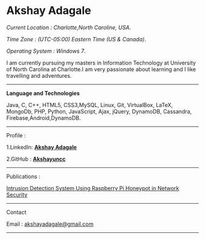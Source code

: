 **Akshay Adagale**
===================

 _Current Location : Charlotte,North Caroline, USA_.
 
_Time Zone : (UTC-05:00) Eastern Time (US & Canada)_.

_Operating System : Windows 7_.

I am currently pursuing my masters in Information Technology at University of North Carolina at Charlotte.I am very passionate 
about learning and I like travelling and adventures.

----------------------------------------------

**Language and Technologies**

Java, C, C++, HTML5, CSS3,MySQL, Linux, Git, VirtualBox, LaTeX, MongoDb, PHP, Python, JavaScript, Ajax,
jQuery, DynamoDB, Cassandra, Firebase,Android,DynamoDB.

----------------------------------------------

Profile :

1.LinkedIn: [**Akshay Adagale**](www.linkedin.com/in/akshayadagale/) 

2.GitHub : [**Akshayuncc**](https://github.com/akshayuncc)

----------------------------------------------

Publications :

[Intrusion Detection System Using Raspberry Pi Honeypot in Network Security](http://ijesc.org/upload/96d43b26b06f24d3d2014503423c5ce5.Intrusion%20Detection%20System%20Using%20Raspberry%20PI%20Honeypot%20in%20Network%20Security.pdf)

----------------------------------------------

Contact 

Email : akshayadagale@gmail.com

----------------------------------------------

